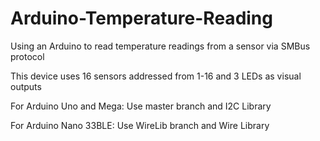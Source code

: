 # Arduino-Temperature-Reading
Using an Arduino to read temperature readings from a sensor via SMBus protocol

This device uses 16 sensors addressed from 1-16 and 3 LEDs as visual outputs

For Arduino Uno and Mega: Use master branch and I2C Library

For Arduino Nano 33BLE: Use WireLib branch and Wire Library
